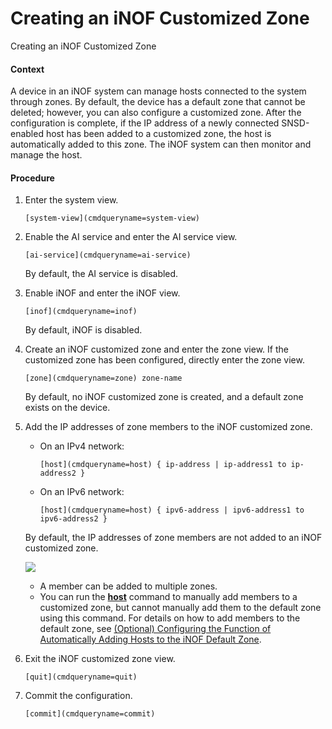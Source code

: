 Creating an iNOF Customized Zone
================================

Creating an iNOF Customized Zone

#### Context

A device in an iNOF system can manage hosts connected to the system through zones. By default, the device has a default zone that cannot be deleted; however, you can also configure a customized zone. After the configuration is complete, if the IP address of a newly connected SNSD-enabled host has been added to a customized zone, the host is automatically added to this zone. The iNOF system can then monitor and manage the host.


#### Procedure

1. Enter the system view.
   
   
   ```
   [system-view](cmdqueryname=system-view)
   ```
2. Enable the AI service and enter the AI service view.
   
   
   ```
   [ai-service](cmdqueryname=ai-service)
   ```
   
   By default, the AI service is disabled.
3. Enable iNOF and enter the iNOF view.
   
   
   ```
   [inof](cmdqueryname=inof)
   ```
   
   By default, iNOF is disabled.
4. Create an iNOF customized zone and enter the zone view. If the customized zone has been configured, directly enter the zone view.
   
   
   ```
   [zone](cmdqueryname=zone) zone-name
   ```
   
   By default, no iNOF customized zone is created, and a default zone exists on the device.
5. Add the IP addresses of zone members to the iNOF customized zone.
   
   
   * On an IPv4 network:
     ```
     [host](cmdqueryname=host) { ip-address | ip-address1 to ip-address2 }
     ```
   * On an IPv6 network:
     ```
     [host](cmdqueryname=host) { ipv6-address | ipv6-address1 to ipv6-address2 }
     ```
   
   By default, the IP addresses of zone members are not added to an iNOF customized zone.
   
   ![](public_sys-resources/note_3.0-en-us.png) 
   * A member can be added to multiple zones.
   * You can run the [**host**](cmdqueryname=host) command to manually add members to a customized zone, but cannot manually add them to the default zone using this command. For details on how to add members to the default zone, see [(Optional) Configuring the Function of Automatically Adding Hosts to the iNOF Default Zone](galaxy_ai_inof_cfg_0011.html).
6. Exit the iNOF customized zone view.
   
   
   ```
   [quit](cmdqueryname=quit)
   ```
7. Commit the configuration.
   
   
   ```
   [commit](cmdqueryname=commit)
   ```